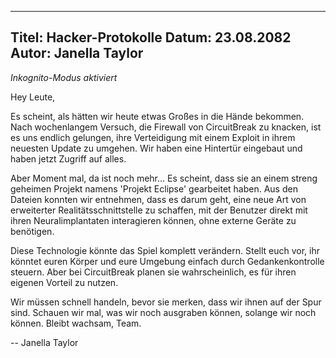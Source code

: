 
---
Titel: Hacker-Protokolle
Datum: 23.08.2082
Autor: Janella Taylor
---

_Inkognito-Modus aktiviert_

Hey Leute,

Es scheint, als hätten wir heute etwas Großes in die Hände bekommen. Nach wochenlangem Versuch, die Firewall von CircuitBreak zu knacken, ist es uns endlich gelungen, ihre Verteidigung mit einem Exploit in ihrem neuesten Update zu umgehen. Wir haben eine Hintertür eingebaut und haben jetzt Zugriff auf alles.

Aber Moment mal, da ist noch mehr... Es scheint, dass sie an einem streng geheimen Projekt namens 'Projekt Eclipse' gearbeitet haben. Aus den Dateien konnten wir entnehmen, dass es darum geht, eine neue Art von erweiterter Realitätsschnittstelle zu schaffen, mit der Benutzer direkt mit ihren Neuralimplantaten interagieren können, ohne externe Geräte zu benötigen.

Diese Technologie könnte das Spiel komplett verändern. Stellt euch vor, ihr könntet euren Körper und eure Umgebung einfach durch Gedankenkontrolle steuern. Aber bei CircuitBreak planen sie wahrscheinlich, es für ihren eigenen Vorteil zu nutzen.

Wir müssen schnell handeln, bevor sie merken, dass wir ihnen auf der Spur sind. Schauen wir mal, was wir noch ausgraben können, solange wir noch können. Bleibt wachsam, Team.

-- Janella Taylor
